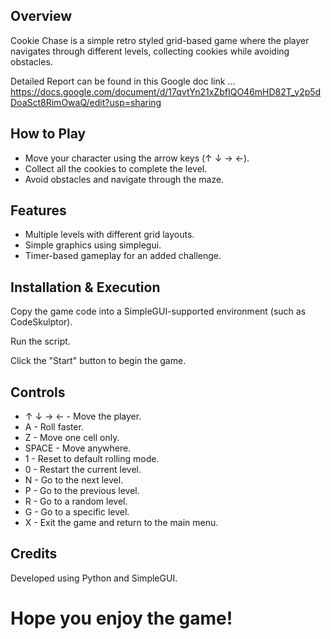 ## Overview

Cookie Chase is a simple retro styled grid-based game where the player navigates through different levels, collecting cookies while avoiding obstacles.

Detailed Report can be found in this Google doc link ... https://docs.google.com/document/d/17qvtYn21xZbfIQO46mHD82T_y2p5dDoaSct8RimOwaQ/edit?usp=sharing

## How to Play

- Move your character using the arrow keys (↑ ↓ → ←).
- Collect all the cookies to complete the level.
- Avoid obstacles and navigate through the maze.

## Features

- Multiple levels with different grid layouts.
- Simple graphics using simplegui.
- Timer-based gameplay for an added challenge.

## Installation & Execution

Copy the game code into a SimpleGUI-supported environment (such as CodeSkulptor).

Run the script.

Click the "Start" button to begin the game.

## Controls

*   ↑ ↓ → ← - Move the player.
*   A - Roll faster.
*   Z - Move one cell only.
*   SPACE - Move anywhere.
*   1 - Reset to default rolling mode.
*   0 - Restart the current level.
*   N - Go to the next level.
*   P - Go to the previous level.
*   R - Go to a random level.
*   G - Go to a specific level.
*   X - Exit the game and return to the main menu.

## Credits
Developed using Python and SimpleGUI.

# Hope you enjoy the game! #
